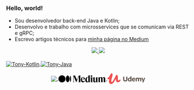 ### Hello, world!

- Sou desenvolvedor back-end Java e Kotlin;
- Desenvolvo e trabalho com microsservices que se comunicam via REST e gRPC;
- Escrevo artigos técnicos para [minha página no Medium](https://tonyaugusto.medium.com/)

<div align="center">
  <a href="https://github.com/tonyals">
  <img height="180em" src="https://github-readme-stats.vercel.app/api?username=tonyals&show_icons=true&theme=dracula&include_all_commits=true&count_private=true"/>
  <img height="180em" src="https://github-readme-stats.vercel.app/api/top-langs/?username=tonyals&layout=compact&langs_count=7&theme=dracula"/>
</div>
  
<div style="display: inline_block"><br>
  <img align="center" alt="Tony-Kotlin" height="30" width="40" src="https://cdn.jsdelivr.net/gh/devicons/devicon/icons/kotlin/kotlin-original.svg">
  <img align="center" alt="Tony-Java" height="30" width="40" src="https://cdn.jsdelivr.net/gh/devicons/devicon/icons/java/java-original.svg">
</div>

<div align="center"><br>
  <a href="https://www.linkedin.com/in/tonyluzsilva" target="_blank">
    <img height="25em" align="center" src="https://img.shields.io/badge/-LinkedIn-%230077B5?style=for-the-badge&logo=linkedin&logoColor=white" target="_blank">
  </a>
  <a href="https://tonyaugusto.medium.com/" target="_blank">
    <img align="center" src="https://github.com/TonyALS/tonyals/blob/main/Medium-Logo-Black-RGB.svg" height="20em" target="_blank">
  </a>
  <a href="https://www.udemy.com/course/micronaut-e-grpc-crie-um-projeto-do-zero-com-grpc-e-kotlin/?referralCode=B0511367F040D62EBBEB" target="_blank">
    <img align="center" src="https://github.com/TonyALS/tonyals/blob/main/UdemyLogo.svg" height="30em" target="_blank">
  </a>
</div>
